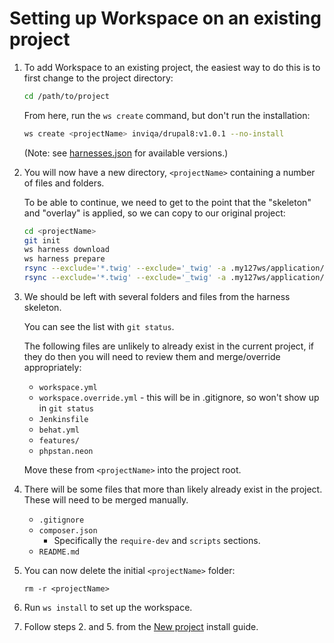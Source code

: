 # Setting up Workspace on an existing project

1. To add Workspace to an existing project, the easiest way to do this is to first change to the project directory:
    ```bash
    cd /path/to/project
    ```
    From here, run the `ws create` command, but don't run the installation:
    ```bash
    ws create <projectName> inviqa/drupal8:v1.0.1 --no-install
    ```
    (Note: see [harnesses.json] for available versions.)

2.  You will now have a new directory, `<projectName>` containing a number of files and folders.

    To be able to continue, we need to get to the point that the "skeleton" and "overlay" is applied,
    so we can copy to our original project:
    ```bash
    cd <projectName>
    git init
    ws harness download
    ws harness prepare
    rsync --exclude='*.twig' --exclude='_twig' -a .my127ws/application/skeleton/ .
    rsync --exclude='*.twig' --exclude='_twig' -a .my127ws/application/overlay/ .
    ```

3. We should be left with several folders and files from the harness skeleton.

    You can see the list with `git status`.

    The following files are unlikely to already exist in the current project, if they do then you will need to review them and merge/override appropriately:
    * `workspace.yml`
    * `workspace.override.yml` - this will be in .gitignore, so won't show up in `git status`
    * `Jenkinsfile`
    * `behat.yml`
    * `features/`
    * `phpstan.neon`

    Move these from `<projectName>` into the project root.

4. There will be some files that more than likely already exist in the project. These will need to be merged manually.
    * `.gitignore`
    * `composer.json`
        * Specifically the `require-dev` and `scripts` sections.
    * `README.md`

5. You can now delete the initial `<projectName>` folder:
    ```
    rm -r <projectName>
    ```

6. Run `ws install` to set up the workspace.

7. Follow steps 2. and 5. from the [New project] install guide.

[harnesses.json]: https://my127.io/workspace/harnesses.json
[New project]: new-project.md
